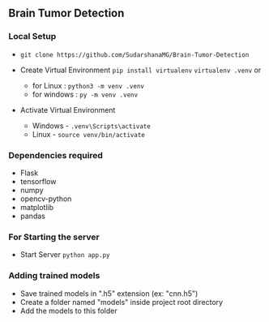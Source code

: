 ## Brain Tumor Detection

### Local Setup

- `git clone https://github.com/SudarshanaMG/Brain-Tumor-Detection`

- Create Virtual Environment 
    `pip install virtualenv`
    `virtualenv .venv` 
    or  
    - for Linux : `python3 -m venv .venv`
    - for windows : `py -m venv .venv`

- Activate Virtual Environment 
    - Windows - `.venv\Scripts\activate`
    - Linux - `source venv/bin/activate`

### Dependencies required

- Flask
- tensorflow
- numpy
- opencv-python
- matplotlib
- pandas

### For Starting the server

- Start Server `python app.py`

### Adding trained models

- Save trained models in ".h5" extension (ex: "cnn.h5")
- Create a folder named "models" inside project root directory
- Add the models to this folder 

